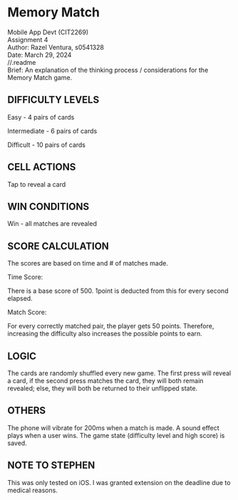 # Memory Match


Mobile App Devt (CIT2269)  
Assignment 4  
Author: Razel Ventura, s0541328  
Date: March 29, 2024  
//.readme  
Brief: An explanation of the thinking process / considerations for the Memory Match game.  

## DIFFICULTY LEVELS


Easy - 4 pairs of cards


Intermediate - 6 pairs of cards


Difficult - 10 pairs of cards

## CELL ACTIONS

Tap to reveal a card


## WIN CONDITIONS
Win - all matches are revealed

## SCORE CALCULATION
The scores are based on time and # of matches made. 


Time Score:

There is a base score of 500. 1point is deducted from this for every second elapsed.


Match Score: 

For every correctly matched pair, the player gets 50 points. Therefore, increasing the difficulty also increases the possible points to earn.


## LOGIC
The cards are randomly shuffled every new game. The first press will reveal a card, if the second press matches the card, they will both remain revealed; else, they will both be returned to their unflipped state.

## OTHERS
The phone will vibrate for 200ms when a match is made.
A sound effect plays when a user wins.
The game state (difficulty level and high score) is saved. 

## NOTE TO STEPHEN
This was only tested on iOS. 
I was granted extension on the deadline due to medical reasons.
